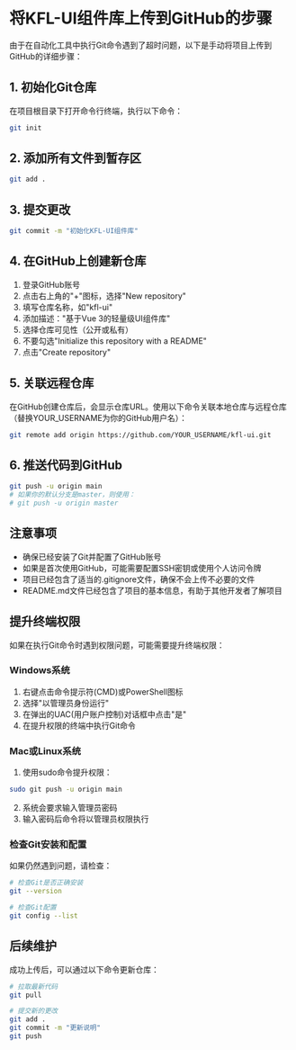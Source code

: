 <!--
 * @Author: FirstsnowLucky firstsnow1119@163.com
 * @Date: 2025-05-13 11:31:40
 * @LastEditors: FirstsnowLucky firstsnow1119@163.com
 * @LastEditTime: 2025-05-13 11:31:44
 * @FilePath: \kfl-component\GITHUB_UPLOAD_GUIDE.md
 * @Description: 这是默认设置,请设置`customMade`, 打开koroFileHeader查看配置 进行设置: https://github.com/OBKoro1/koro1FileHeader/wiki/%E9%85%8D%E7%BD%AE
-->
# 将KFL-UI组件库上传到GitHub的步骤

由于在自动化工具中执行Git命令遇到了超时问题，以下是手动将项目上传到GitHub的详细步骤：

## 1. 初始化Git仓库

在项目根目录下打开命令行终端，执行以下命令：

```bash
git init
```

## 2. 添加所有文件到暂存区

```bash
git add .
```

## 3. 提交更改

```bash
git commit -m "初始化KFL-UI组件库"
```

## 4. 在GitHub上创建新仓库

1. 登录GitHub账号
2. 点击右上角的"+"图标，选择"New repository"
3. 填写仓库名称，如"kfl-ui"
4. 添加描述："基于Vue 3的轻量级UI组件库"
5. 选择仓库可见性（公开或私有）
6. 不要勾选"Initialize this repository with a README"
7. 点击"Create repository"

## 5. 关联远程仓库

在GitHub创建仓库后，会显示仓库URL。使用以下命令关联本地仓库与远程仓库（替换YOUR_USERNAME为你的GitHub用户名）：

```bash
git remote add origin https://github.com/YOUR_USERNAME/kfl-ui.git
```

## 6. 推送代码到GitHub

```bash
git push -u origin main
# 如果你的默认分支是master，则使用：
# git push -u origin master
```

## 注意事项

- 确保已经安装了Git并配置了GitHub账号
- 如果是首次使用GitHub，可能需要配置SSH密钥或使用个人访问令牌
- 项目已经包含了适当的.gitignore文件，确保不会上传不必要的文件
- README.md文件已经包含了项目的基本信息，有助于其他开发者了解项目

## 提升终端权限

如果在执行Git命令时遇到权限问题，可能需要提升终端权限：

### Windows系统

1. 右键点击命令提示符(CMD)或PowerShell图标
2. 选择"以管理员身份运行"
3. 在弹出的UAC(用户账户控制)对话框中点击"是"
4. 在提升权限的终端中执行Git命令

### Mac或Linux系统

1. 使用sudo命令提升权限：

```bash
sudo git push -u origin main
```

2. 系统会要求输入管理员密码
3. 输入密码后命令将以管理员权限执行

### 检查Git安装和配置

如果仍然遇到问题，请检查：

```bash
# 检查Git是否正确安装
git --version

# 检查Git配置
git config --list
```

## 后续维护

成功上传后，可以通过以下命令更新仓库：

```bash
# 拉取最新代码
git pull

# 提交新的更改
git add .
git commit -m "更新说明"
git push
```